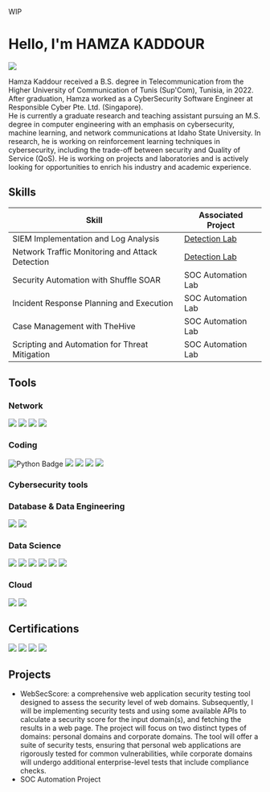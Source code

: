 WIP
# Hello, I'm HAMZA KADDOUR
<a href="https://www.linkedin.com/in/hamzakaddour/"><img src="https://img.shields.io/badge/-LinkedIn-0072b1?&style=for-the-badge&logo=linkedin&logoColor=white" /></a>


Hamza Kaddour received a B.S. degree in Telecommunication from the Higher University of Communication of Tunis (Sup'Com), Tunisia, in 2022. After graduation, Hamza worked as a CyberSecurity Software Engineer at Responsible Cyber Pte. Ltd. (Singapore). <br>
He is currently a graduate research and teaching assistant pursuing an M.S. degree in computer engineering with an emphasis on cybersecurity, machine learning, and network communications at Idaho State University. In research, he is working on reinforcement learning techniques in cybersecurity, including the trade-off between security and Quality of Service (QoS). He is working on projects and laboratories and is actively looking for opportunities to enrich his industry and academic experience.

<!--## Objective


My journey in computer science has led me to develop a passion for cybersecurity, and I am now eager to transition into this field, specifically aiming to join a Security Operations Center (SOC) as a Tier 1 Analyst. -->

## Skills


| Skill                                         | Associated Project         |
|-----------------------------------------------|----------------------------|
| SIEM Implementation and Log Analysis          | <a href="https://google.com">Detection Lab</a>|
| Network Traffic Monitoring and Attack Detection | <a href="https://google.com">Detection Lab</a>|
| Security Automation with Shuffle SOAR         | SOC Automation Lab|
| Incident Response Planning and Execution      | SOC Automation Lab|
| Case Management with TheHive                  | SOC Automation Lab|
| Scripting and Automation for Threat Mitigation | SOC Automation Lab|

## Tools
<!-- ... [Provide tools and break them down into categories. Use ChatGPT to help create the link - Remove this afterwards]] -->

### Network
<div>
    <img src="https://img.shields.io/badge/-Wireshark-1679A7?&style=for-the-badge&logo=Wireshark&logoColor=white" />
    <img src="https://img.shields.io/badge/-Cisco Packet Tracer-1BA0D7?&style=for-the-badge&logo=Cisco&logoColor=white" />
    <img src="https://img.shields.io/badge/-NMAP-2E8B57?&style=for-the-badge&logo=NMAP&logoColor=white" />
    <img src="https://img.shields.io/badge/-Zeek-FB7221?&style=for-the-badge&logo=Zeek&logoColor=white" />
</div>

### Coding
<div>
    <img src="https://img.shields.io/badge/-Python-3776AB?&style=for-the-badge&logo=Python&logoColor=white" alt="Python Badge" />
    <img src="https://img.shields.io/badge/- -A8B9CC?&style=for-the-badge&logo=C&logoColor=white" />
    <img src="https://img.shields.io/badge/-C++-00599C?&style=for-the-badge&logo=cplusplus&logoColor=white" />
    <img src="https://img.shields.io/badge/-Linux-FCC624?&style=for-the-badge&logo=linux&logoColor=white" />
    <img src="https://img.shields.io/badge/-JavaScript-F7DF1E?&style=for-the-badge&logo=javascript&logoColor=white" />
</div>


### Cybersecurity tools
<div>   
<!--     <img src="https://img.shields.io/badge/--?&style=for-the-badge&logo=&logoColor=white" /> -->
<!--     <img src="https://img.shields.io/badge/--?&style=for-the-badge&logo=&logoColor=white" /> -->
<!--     <img src="https://img.shields.io/badge/--?&style=for-the-badge&logo=&logoColor=white" /> -->
<!--     <img src="https://img.shields.io/badge/--?&style=for-the-badge&logo=&logoColor=white" /> -->
</div>

### Database & Data Engineering
<div>   
    <img src="https://img.shields.io/badge/-MYSQL-4479A1?&style=for-the-badge&logo=mysql&logoColor=white" />
    <img src="https://img.shields.io/badge/-SQLite-003B57?&style=for-the-badge&logo=sqlite&logoColor=white" />
<!--     <img src="https://img.shields.io/badge/--?&style=for-the-badge&logo=&logoColor=white" /> -->
<!--     <img src="https://img.shields.io/badge/--?&style=for-the-badge&logo=&logoColor=white" /> -->
</div>

### Data Science
<div>   
    <img src="https://img.shields.io/badge/-OpenAI GYM-0081A5?&style=for-the-badge&logo=openaigym&logoColor=white" />
    <img src="https://img.shields.io/badge/-TensorFlow-FF6F00?&style=for-the-badge&logo=tensorflow&logoColor=white" />
    <img src="https://img.shields.io/badge/-Pandas-150458?&style=for-the-badge&logo=pandas&logoColor=white" />
    <img src="https://img.shields.io/badge/-Keras-D00000?&style=for-the-badge&logo=keras&logoColor=white" />
    <img src="https://img.shields.io/badge/-Pytorch-EE4C2C?&style=for-the-badge&logo=pytorch&logoColor=white" />
    <img src="https://img.shields.io/badge/-scikit--learn-F7931E?&style=for-the-badge&logo=scikitlearn&logoColor=white" />
</div>


### Cloud
<div>   
    <img src="https://img.shields.io/badge/-AWS Lambda-FF9900?&style=for-the-badge&logo=awslambda&logoColor=white" />
    <img src="https://img.shields.io/badge/-AWS-232F3E?&style=for-the-badge&logo=amazonwebservices&logoColor=white" />
<!--     <img src="https://img.shields.io/badge/--?&style=for-the-badge&logo=&logoColor=white" /> -->
<!--     <img src="https://img.shields.io/badge/--?&style=for-the-badge&logo=&logoColor=white" /> -->
</div>

<!-- ### Endpoint
<div>
    <img src="https://img.shields.io/badge/-Microsoft_Defender_for_Endpoint-00A4EF?&style=for-the-badge&logo=Microsoft&logoColor=white" />
    <img src="https://img.shields.io/badge/-Velociraptor-4B275F?&style=for-the-badge&logo=Velociraptor&logoColor=white" />
</div> -->

<!--### SIEM
<div>
    <img src="https://img.shields.io/badge/-Microsoft_Sentinel-0078D4?&style=for-the-badge&logo=Microsoft&logoColor=white" />
    <img src="https://img.shields.io/badge/-Splunk-000000?&style=for-the-badge&logo=Splunk&logoColor=white" />
    <img src="https://img.shields.io/badge/-Elastic-005571?&style=for-the-badge&logo=Elastic&logoColor=white" />
</div> -->

## Certifications
<div>
<img src="https://img.shields.io/badge/-Security%2B-FF0000?&style=for-the-badge&logo=CompTIA&logoColor=white" />
<img src="https://img.shields.io/badge/CCNA-1BA0D7?&style=for-the-badge&logo=Cisco&logoColor=white" />
<img src="https://img.shields.io/badge/IoT Fundamentals-1BA0D7?&style=for-the-badge&logo=Cisco&logoColor=white" />
<img src="https://img.shields.io/badge/-CyberOps Associate-1BA0D7?&style=for-the-badge&logo=Cisco&logoColor=white" />
    
<!-- <img src="https://img.shields.io/badge/-Network%2B-007ACC?&style=for-the-badge&logo=CompTIA&logoColor=white" /> -->
<!-- <img src="https://img.shields.io/badge/-A%2B-4D4D4D?&style=for-the-badge&logo=CompTIA&logoColor=white" /> -->
<!-- <img src="https://img.shields.io/badge/-CDSA-006400?&style=for-the-badge&logoColor=white" /> -->
<!-- <img src="https://img.shields.io/badge/-CCD-000080?&style=for-the-badge&logoColor=white" /> -->
</div>

## Projects
- WebSecScore: a comprehensive web application security testing tool designed to assess the security level of web domains. Subsequently, I will be implementing security tests and using some available APIs to calculate a security score for the input domain(s), and fetching the results in a web page. The project will focus on two distinct types of domains: personal domains and corporate domains. The tool will offer a suite of security tests, ensuring that personal web applications are rigorously tested for common vulnerabilities, while corporate domains will undergo additional enterprise-level tests that include compliance checks.
- SOC Automation Project
